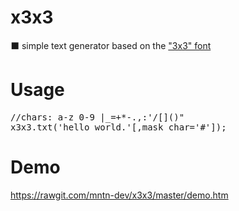 # x3x3
⬛ simple text generator based on the <a href="https://en.wikipedia.org/wiki/3x3">"3x3" font</a>

# Usage
<pre>//chars: a-z 0-9 |_=+*-.,:'/[]()"
x3x3.txt('hello world.'[,mask_char='#']);</pre>

# Demo
<a href="https://rawgit.com/mntn-dev/x3x3/master/demo.htm">https://rawgit.com/mntn-dev/x3x3/master/demo.htm</a>
